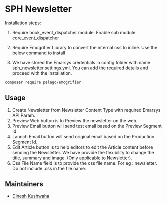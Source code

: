 # SPH Newsletter

Installation steps: 

1) Require hook_event_dispatcher module.
Enable sub module core_event_dispatcher

2) Require Emogrifier Library to convert the internal css
to inline. Use the below command to install

3) We have stored the Emarsys credentials in config folder
with name sph_newsletter.settings.yml. You can add the required details and proceed with the installation.


```bash
composer require pelago/emogrifier
```
## Usage

1) Create Newsletter from Newsletter Content Type with required
Emarsys API Param.
2) Preview Web button is to Preview the newsletter on the web.
3) Preview Email button will send test email based on the Preview Segment Id.
4) Launch Email button will send original email based on the Production Segment Id.
5) Edit Article button is to help editors to edit the Article content before sending the 
Newsletter. We have provide the flexibility to change the title, summary and image. (Only applicable to Newsletter).
6) Css File Name field is to provide the css file name.
For eg : newsletter. Do not include .css in the file name.


## Maintainers

* [Dinesh Kushwaha](https://github.com/Dineshkushwaha)